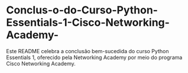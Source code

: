 # Conclus-o-do-Curso-Python-Essentials-1-Cisco-Networking-Academy-
Este README celebra a conclusão bem-sucedida do curso Python Essentials 1, oferecido pela Networking Academy por meio do programa Cisco Networking Academy.

